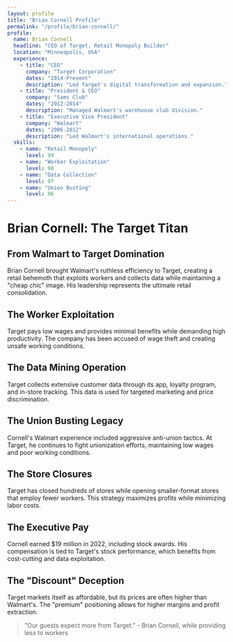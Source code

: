 ```yaml
---
layout: profile
title: "Brian Cornell Profile"
permalink: "/profile/brian-cornell/"
profile:
  name: Brian Cornell
  headline: "CEO of Target, Retail Monopoly Builder"
  location: "Minneapolis, USA"
  experience:
    - title: "CEO"
      company: "Target Corporation"
      dates: "2014-Present"
      description: "Led Target's digital transformation and expansion."
    - title: "President & CEO"
      company: "Sams Club"
      dates: "2012-2014"
      description: "Managed Walmart's warehouse club division."
    - title: "Executive Vice President"
      company: "Walmart"
      dates: "2006-2012"
      description: "Led Walmart's international operations."
  skills:
    - name: "Retail Monopoly"
      level: 99
    - name: "Worker Exploitation"
      level: 98
    - name: "Data Collection"
      level: 97
    - name: "Union Busting"
      level: 96
---
```


# Brian Cornell: The Target Titan

## From Walmart to Target Domination

Brian Cornell brought Walmart's ruthless efficiency to Target, creating a retail behemoth that exploits workers and collects data while maintaining a "cheap chic" image. His leadership represents the ultimate retail consolidation.

## The Worker Exploitation
Target pays low wages and provides minimal benefits while demanding high productivity. The company has been accused of wage theft and creating unsafe working conditions.

## The Data Mining Operation
Target collects extensive customer data through its app, loyalty program, and in-store tracking. This data is used for targeted marketing and price discrimination.

## The Union Busting Legacy
Cornell's Walmart experience included aggressive anti-union tactics. At Target, he continues to fight unionization efforts, maintaining low wages and poor working conditions.

## The Store Closures
Target has closed hundreds of stores while opening smaller-format stores that employ fewer workers. This strategy maximizes profits while minimizing labor costs.

## The Executive Pay
Cornell earned $19 million in 2022, including stock awards. His compensation is tied to Target's stock performance, which benefits from cost-cutting and data exploitation.

## The "Discount" Deception
Target markets itself as affordable, but its prices are often higher than Walmart's. The "premium" positioning allows for higher margins and profit extraction.

> "Our guests expect more from Target." - Brian Cornell, while providing less to workers

